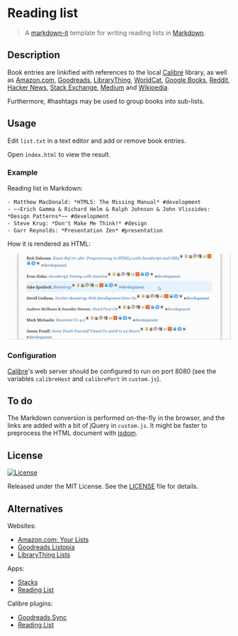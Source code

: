 Reading list
============

> A [markdown-it](https://github.com/markdown-it/markdown-it) template
> for writing reading lists in
> [Markdown](http://daringfireball.net/projects/markdown/syntax).

Description
-----------

Book entries are linkified with references to the local
[Calibre](http://calibre-ebook.com/) library, as well as
[Amazon.com](http://www.amazon.com/),
[Goodreads](http://www.goodreads.com/),
[LibraryThing](http://www.librarything.com/),
[WorldCat](http://www.worldcat.org/),
[Google Books](http://books.google.com/),
[Reddit](http://www.reddit.com/),
[Hacker News](http://news.ycombinator.com/),
[Stack Exchange](http://stackexchange.com/),
[Medium](http://medium.com/) and
[Wikipedia](http://en.wikipedia.org/wiki/Main_Page).

Furthermore, #hashtags may be used to group books into sub-lists.

Usage
-----

Edit `list.txt` in a text editor and add or remove book entries.

Open `index.html` to view the result.

### Example

Reading list in Markdown:

    - Matthew MacDonald: *HTML5: The Missing Manual* #development
    - ~~Erich Gamma & Richard Helm & Ralph Johnson & John Vlissides: *Design Patterns*~~ #development
    - Steve Krug: *Don't Make Me Think!* #design
    - Garr Reynolds: *Presentation Zen* #presentation

How it is rendered as HTML:

![Screencast](screencast.gif)

### Configuration

[Calibre](http://calibre-ebook.com/)'s web server should be configured
to run on port 8080 (see the variables `calibreHost` and `calibrePort`
in `custom.js`).

To do
-----

The Markdown conversion is performed on-the-fly in the browser,
and the links are added with a bit of jQuery in `custom.js`.
It might be faster to preprocess the HTML document with
[jsdom](http://www.2ality.com/2012/02/jsdom.html).

License
-------

[![License][license-image]][license-url]

Released under the MIT License. See the [LICENSE](LICENSE) file
for details.

[license-image]: https://img.shields.io/npm/l/markdownlint.svg
[license-url]: http://opensource.org/licenses/MIT

Alternatives
------------

Websites:

-   [Amazon.com: Your Lists](http://www.amazon.com/gp/lists/homepage.html)
-   [Goodreads Listopia](http://www.goodreads.com/list)
-   [LibraryThing Lists](http://www.librarything.com/lists)

Apps:

-   [Stacks](https://itunes.apple.com/us/app/stacks-a-modern-reading-list/id734184669)
-   [Reading List](https://itunes.apple.com/us/app/reading-list-keep-track-your/id1050466668)

Calibre plugins:

-   [Goodreads Sync](http://www.mobileread.com/forums/showthread.php?t=123281)
-   [Reading List](http://www.mobileread.com/forums/showthread.php?t=134856)
